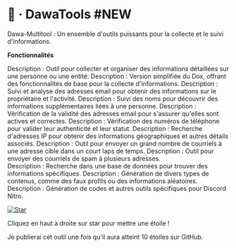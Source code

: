 # 🚀 · DawaTools #NEW

Dawa-Multitool : Un ensemble d'outils puissants pour la collecte et le suivi d'informations.

__Fonctionnalités__

 <Dox>
Description : Outil pour collecter et organiser des informations détaillées sur une personne ou une entité.
 <Simple Dox>
Description : Version simplifiée du Dox, offrant des fonctionnalités de base pour la collecte d'informations.
 <Email Tracker>
Description : Suivi et analyse des adresses email pour obtenir des informations sur le propriétaire et l'activité.
 <Name Tracker>
Description : Suivi des noms pour découvrir des informations supplémentaires liées à une personne.
 <Email Verifier>
Description : Vérification de la validité des adresses email pour s'assurer qu'elles sont actives et correctes.
 <Number Verifier>
Description : Vérification des numéros de téléphone pour valider leur authenticité et leur statut.
 <IP Lookup>
Description : Recherche d'adresses IP pour obtenir des informations géographiques et autres détails associés.
 <Email Bomber>
Description : Outil pour envoyer un grand nombre de courriels à une adresse cible dans un court laps de temps.
 <Email Spammer>
Description : Outil pour envoyer des courriels de spam à plusieurs adresses.
 <Search Database>
Description : Recherche dans une base de données pour trouver des informations spécifiques.
 <Generator>
Description : Génération de divers types de contenus, comme des faux profils ou des informations aléatoires.
 <Discord Nitro>
Description : Génération de codes et autres outils spécifiques pour Discord Nitro.


[![Star](https://cdn.discordapp.com/attachments/1231052908762632246/1254420791391424512/image.png?ex=66796de6&is=66781c66&hm=2946dfb8629c7fe16122d330e27e741d232ddee632f9ece7a4e6808c8ab06846)](https://github.com/votreutilisateur/votrerepo)

Cliquez en haut à droite sur star pour mettre une étoile !

Je publierai cet outil une fois qu'il aura atteint 10 étoiles sur GitHub.
